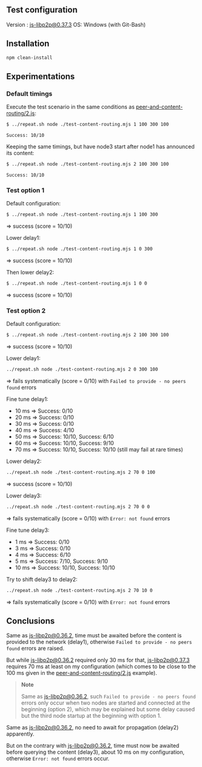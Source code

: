## Test configuration

Version : js-libp2p@0.37.3
OS: Windows (with Git-Bash)


## Installation

```bash
npm clean-install
```


## Experimentations

### Default timings

Execute the test scenario in the same conditions as [peer-and-content-routing/2.js](https://github.com/libp2p/js-libp2p/blob/v0.37.3/examples/peer-and-content-routing/2.js):
```bash
$ ../repeat.sh node ./test-content-routing.mjs 1 100 300 100
```
```
Success: 10/10
```

Keeping the same timings, but have node3 start after node1 has announced its content:
```bash
$ ../repeat.sh node ./test-content-routing.mjs 2 100 300 100
```
```
Success: 10/10
```


### Test option 1

Default configuration:
```bash
$ ../repeat.sh node ./test-content-routing.mjs 1 100 300
```
=> success (score = 10/10)

Lower delay1:
```bash
$ ../repeat.sh node ./test-content-routing.mjs 1 0 300
```
=> success (score = 10/10)

Then lower delay2:
```bash
$ ../repeat.sh node ./test-content-routing.mjs 1 0 0
```
=> success (score = 10/10)


### Test option 2

Default configuration:
```bash
$ ../repeat.sh node ./test-content-routing.mjs 2 100 300 100
```
=> success (score = 10/10)

Lower delay1:
```bash
../repeat.sh node ./test-content-routing.mjs 2 0 300 100
```
=> fails systematically (score = 0/10) with `Failed to provide - no peers found` errors

Fine tune delay1:
- 10 ms => Success: 0/10
- 20 ms => Success: 0/10
- 30 ms => Success: 0/10
- 40 ms => Success: 4/10
- 50 ms => Success: 10/10, Success: 6/10
- 60 ms => Success: 10/10, Success: 9/10
- 70 ms => Success: 10/10, Success: 10/10 (still may fail at rare times)

Lower delay2:
```bash
../repeat.sh node ./test-content-routing.mjs 2 70 0 100
```
=> success (score = 10/10)

Lower delay3:
```bash
../repeat.sh node ./test-content-routing.mjs 2 70 0 0
```
=> fails systematically (score = 0/10) with `Error: not found` errors

Fine tune delay3:
- 1 ms => Success: 0/10
- 3 ms => Success: 0/10
- 4 ms => Success: 6/10
- 5 ms => Success: 7/10, Success: 9/10
- 10 ms => Success: 10/10, Success: 10/10

Try to shift delay3 to delay2:
```bash
../repeat.sh node ./test-content-routing.mjs 2 70 10 0
```
=> fails systematically (score = 0/10) with `Error: not found` errors



## Conclusions

Same as js-libp2p@0.36.2,
time must be awaited before the content is provided to the network (delay1),
otherwise `Failed to provide - no peers found` errors are raised.

But while js-libp2p@0.36.2 required only 30 ms for that,
js-libp2p@0.37.3 requires 70 ms at least on my configuration
(which comes to be close to the 100 ms given in the [peer-and-content-routing/2.js](https://github.com/libp2p/js-libp2p/blob/v0.37.3/examples/peer-and-content-routing/2.js) example).

> **Note**
>
> Same as js-libp2p@0.36.2,
> such `Failed to provide - no peers found` errors only occur when two nodes are started and connected at the beginning (option 2),
> which may be explained but some delay caused but the third node startup at the beginning with option 1.

Same as js-libp2p@0.36.2,
no need to await for propagation (delay2) apparently.

But on the contrary with js-libp2p@0.36.2,
time must now be awaited before querying the content (delay3),
about 10 ms on my configuration,
otherwise `Error: not found` errors occur.
